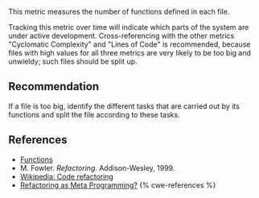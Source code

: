 This metric measures the number of functions defined in each file.

Tracking this metric over time will indicate which parts of the system are under active development. Cross-referencing with the other metrics "Cyclomatic Complexity" and "Lines of Code" is recommended, because files with high values for all three metrics are very likely to be too big and unwieldy; such files should be split up.


## Recommendation
If a file is too big, identify the different tasks that are carried out by its functions and split the file according to these tasks.


## References
* [Functions](http://www.cplusplus.com/doc/tutorial/functions/)
* M. Fowler. *Refactoring*. Addison-Wesley, 1999.
* [Wikipedia: Code refactoring](https://en.wikipedia.org/wiki/Code_refactoring)
* [Refactoring as Meta Programming?](http://www.jot.fm/issues/issue_2005_01/column1/)
{% cwe-references %}
